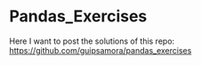 # Pandas_Exercises
Here I want to post the solutions of this repo: https://github.com/guipsamora/pandas_exercises
